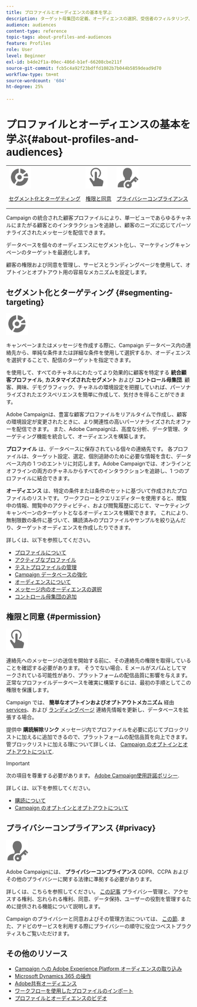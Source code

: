 ```yaml
---
title: プロファイルとオーディエンスの基本を学ぶ
description: ターゲット母集団の定義、オーディエンスの選択、受信者のフィルタリング、データの収集、プロファイルの更新を行います。
audience: audiences
content-type: reference
topic-tags: about-profiles-and-audiences
feature: Profiles
role: User
level: Beginner
exl-id: b4de2f1a-09ec-486d-b1ef-66208cbe211f
source-git-commit: fcb5c4a92f23bdffd1082b7b044b5859dead9d70
workflow-type: tm+mt
source-wordcount: '604'
ht-degree: 25%

---
```


# プロファイルとオーディエンスの基本を学ぶ{#about-profiles-and-audiences}

<table>
<tr>
<td><img src="assets/do-not-localize/icon_segment.svg" width="60px"><p><a href="#segmenting-targeting">セグメント化とターゲティング</a></p></td>
<td><img src="assets/do-not-localize/icon_permission.svg" width="60px"><p><a href="#permission">権限と同意</a></p></td>
<td><img src="assets/do-not-localize/icon_privacy.svg" width="60px"><p><a href="#privacy">プライバシーコンプライアンス</a></p></td></tr>
</table>

Campaign の統合された顧客プロファイルにより、単一ビューであらゆるチャネルにまたがる顧客とのインタラクションを追跡し、顧客のニーズに応じてパーソナライズされたメッセージを配信できます。

データベースを個々のオーディエンスにセグメント化し、マーケティングキャンペーンのターゲットを最適化します。

顧客の権限および同意を管理し、サービスとランディングページを使用して、オプトインとオプトアウト用の容易なメカニズムを設定します。

## セグメント化とターゲティング {#segmenting-targeting}

<img src="assets/do-not-localize/icon_segment.svg" width="60px">

キャンペーンまたはメッセージを作成する際に、Campaign データベース内の連絡先から、単純な条件または詳細な条件を使用して選択するか、オーディエンスを選択することで、配信のターゲットを指定できます。

を使用して、すべてのチャネルにわたってより効果的に顧客を特定する **統合顧客プロファイル**, **カスタマイズされたセグメント** および **コントロール母集団**. 顧客、興味、デモグラフィック、チャネルの環境設定を把握していれば、パーソナライズされたエクスペリエンスを簡単に作成して、気付きを得ることができます。

Adobe Campaignは、豊富な顧客プロファイルをリアルタイムで作成し、顧客の環境設定が変更されたときに、より関連性の高いパーソナライズされたオファーを配信できます。 また、Adobe Campaignは、高度な分析、データ管理、ターゲティング機能を統合して、オーディエンスを構築します。

**プロファイル** は、データベースに保存されている個々の連絡先です。 各プロファイルは、ターゲット設定、選定、個別追跡のために必要な情報を含む、データベース内の 1 つのエントリに対応します。Adobe Campaignでは、オンラインとオフラインの両方のチャネルからすべてのインタラクションを追跡し、1 つのプロファイルに結合できます。

**オーディエンス** は、特定の条件または条件のセットに基づいて作成されたプロファイルのリストです。 ワークフローとクエリエディターを使用すると、閲覧中の情報、閲覧中のアクティビティ、および閲覧履歴に応じて、マーケティングキャンペーンのターゲットとなるオーディエンスを構築できます。 これにより、無制限数の条件に基づいて、購読済みのプロファイルやサンプルを絞り込んだり、ターゲットオーディエンスを作成したりできます。

詳しくは、以下を参照してください。

* [プロファイルについて](../../audiences/using/about-profiles.md)
* [アクティブなプロファイル](../../audiences/using/active-profiles.md)
* [テストプロファイルの管理](../../audiences/using/managing-test-profiles.md)
* [Campaign データベースの強化](../../audiences/using/enriching-campaign-database.md)
* [オーディエンスについて](../../audiences/using/about-audiences.md)
* [メッセージ内のオーディエンスの選択](../../audiences/using/selecting-an-audience-in-a-message.md)
* [コントロール母集団の追加](../../sending/using/control-group.md)

## 権限と同意 {#permission}

<img src="assets/do-not-localize/icon_permission.svg"  width="60px">

連絡先へのメッセージの送信を開始する前に、その連絡先の権限を取得していることを確認する必要があります。 そうでない場合、E メールがスパムとしてマークされている可能性があり、プラットフォームの配信品質に影響を与えます。 正常なプロファイルデータベースを確実に構築するには、最初の手順としてこの権限を保護します。

Campaign では、 **簡単なオプトインおよびオプトアウトメカニズム** 経由 [services](../../audiences/using/creating-a-service.md)、および [ランディングページ](../../channels/using/getting-started-with-landing-pages.md) 連絡先情報を更新し、データベースを拡張する場合。

提供中 **購読解除リンク** メッセージ内でプロファイルを必要に応じてブロックリストに加えるに追加できるので、プラットフォームの配信品質を向上できます。 管ブロックリストに加える理について詳しくは、 [Campaign のオプトインとオプトアウトについて](../../audiences/using/about-opt-in-and-opt-out-in-campaign.md).

>[!IMPORTANT]
>
>次の項目を尊重する必要があります。 [Adobe Campaign使用許諾ポリシー](https://www.adobe.com/legal/terms/aup.html).

詳しくは、以下を参照してください。

* [購読について](../../audiences/using/about-subscriptions.md)
* [Campaign のオプトインとオプトアウトについて](../../audiences/using/about-opt-in-and-opt-out-in-campaign.md)

## プライバシーコンプライアンス {#privacy}

<img src="assets/do-not-localize/icon_privacy.svg" width="60px">

Adobe Campaignには、 **プライバシーコンプライアンス** GDPR、CCPA およびその他のプライバシーに関する法律に準拠する必要があります。

詳しくは、こちらを参照してください。 [この記事](https://helpx.adobe.com/jp/campaign/kb/campaign-privacy.html) プライバシー管理と、アクセスする権利、忘れられる権利、同意、データ保持、ユーザーの役割を管理するために提供される機能について説明します。

Campaign のプライバシーと同意およびその管理方法については、 [この節](../../start/using/privacy.md). また、アドビのサービスを利用する際にプライバシーの順守に役立つベストプラクティスもご覧いただけます。

## その他のリソース

* [Campaign への Adobe Experience Platform オーディエンスの取り込み](../../integrating/using/ingest-aep-data.md)
* [Microsoft Dynamics 365 の操作](../../integrating/using/d365-acs-get-started.md)
* [Adobe共有オーディエンス](../../integrating/using/sharing-audiences-with-audience-manager-or-people-core-service.md)
* [ワークフローを使用したプロファイルのインポート](../../automating/using/creating-import-workflow-templates.md)
* [プロファイルとオーディエンスのビデオ](https://experienceleague.adobe.com/docs/campaign-standard-learn/tutorials/profiles-and-audiences/creating-profiles-and-audiences.html)
